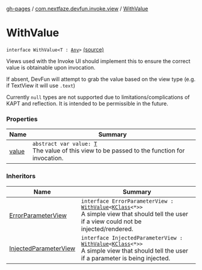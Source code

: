 [gh-pages](../../index.md) / [com.nextfaze.devfun.invoke.view](../index.md) / [WithValue](./index.md)

# WithValue

`interface WithValue<T : `[`Any`](https://kotlinlang.org/api/latest/jvm/stdlib/kotlin/-any/index.html)`>` [(source)](https://github.com/NextFaze/dev-fun/tree/master/devfun/src/main/java/com/nextfaze/devfun/invoke/view/ParameterView.kt#L18)

Views used with the Invoke UI should implement this to ensure the correct value is obtainable upon invocation.

If absent, DevFun will attempt to grab the value based on the view type (e.g. if TextView it will use `.text`)

Currently `null` types are not supported due to limitations/complications of KAPT and reflection. It is intended to
be permissible in the future.

### Properties

| Name | Summary |
|---|---|
| [value](value.md) | `abstract var value: `[`T`](index.md#T)<br>The value of this view to be passed to the function for invocation. |

### Inheritors

| Name | Summary |
|---|---|
| [ErrorParameterView](../../com.nextfaze.devfun.invoke.view.simple/-error-parameter-view.md) | `interface ErrorParameterView : `[`WithValue`](./index.md)`<`[`KClass`](https://kotlinlang.org/api/latest/jvm/stdlib/kotlin.reflect/-k-class/index.html)`<*>>`<br>A simple view that should tell the user if a view could not be injected/rendered. |
| [InjectedParameterView](../../com.nextfaze.devfun.invoke.view.simple/-injected-parameter-view.md) | `interface InjectedParameterView : `[`WithValue`](./index.md)`<`[`KClass`](https://kotlinlang.org/api/latest/jvm/stdlib/kotlin.reflect/-k-class/index.html)`<*>>`<br>A simple view that should tell the user if a parameter is being injected. |
